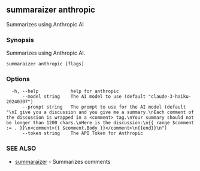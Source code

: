 ## summaraizer anthropic

Summarizes using Anthropic AI

### Synopsis

Summarizes using Anthropic AI.

```
summaraizer anthropic [flags]
```

### Options

```
  -h, --help            help for anthropic
      --model string    The AI model to use (default "claude-3-haiku-20240307")
      --prompt string   The prompt to use for the AI model (default "\nI give you a discussion and you give me a summary.\nEach comment of the discussion is wrapped in a <comment> tag.\nYour summary should not be longer than 1200 chars.\nHere is the discussion:\n{{ range $comment := . }}\n<comment>{{ $comment.Body }}</comment>\n{{end}}\n")
      --token string    The API Token for Anthropic
```

### SEE ALSO

* [summaraizer](summaraizer.md)	 - Summarizes comments

